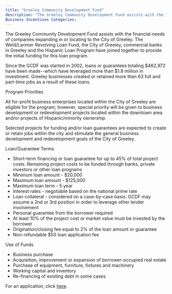 ```yaml
---
title: "Greeley Community Development Fund"
description: "The Greeley Community Development Fund assists with the financial needs of companies expanding in or locating to the City of Greeley. The Weld/Larimer Revolving Loan Fund, the City of Greeley, commercial banks in Greeley and the Hispanic Loan Program have joined together to provide the initial funding for this loan program."
Business Incentives Categories:
---
```


The Greeley Community Development Fund assists with the financial needs of companies expanding in or locating to the City of Greeley. The Weld/Larimer Revolving Loan Fund, the City of Greeley, commercial banks in Greeley and the Hispanic Loan Program have joined together to provide the initial funding for this loan program.

Since the GCDF was started in 2002, loans or guarantees totaling $462,972 have been made--which have leveraged more than $1.8 million in investment. Greeley businesses created or retained more than 63 full and part-time jobs as a result of these loans.

Program Priorities

All for-profit business enterprises located within the City of Greeley are eligible for the program; however, special priority will be given to business development or redevelopment projects located within the downtown area and/or projects of  Hispanic/minority ownership.

Selected projects for funding and/or loan guarantees are expected to create or retain jobs within the city and stimulate the general business development and redevelopment goals of the City of Greeley.

Loan/Guarantee Terms

  * Short-term financing or loan guarantee for up to 45% of total project costs. Remaining project costs to be funded through banks, private investors or other loan programs
  * Minimum loan amount - $20,000
  * Maximum loan amount - $125,000
  * Maximum loan term - 5 year
  * Interest rates - negotiable based on the national prime rate
  * Loan collateral - considered on a case-by-case basis. GCDF may assume a 2nd or 3rd position in order to leverage other lender involvement
  * Personal guarantee from the borrower required
  * At least 10% of the project cost or market value must be invested by the borrower
  * Origination/closing fee equal to 2% of the loan amount or guarantee
  * Non-refundable $50 loan application fee

Use of Funds

  * Business purchase
  * Acquisition, improvement or expansion of borrower-occupied real estate
  * Purchase of equipment, furniture, fixtures and machinery
  * Working capital and inventory
  * Re-financing of existing debt in some cases

For an application, click [here](http://www.upstatecolorado.org/doc_library/content/incentives_loans/GCDFApplication.pdf).
